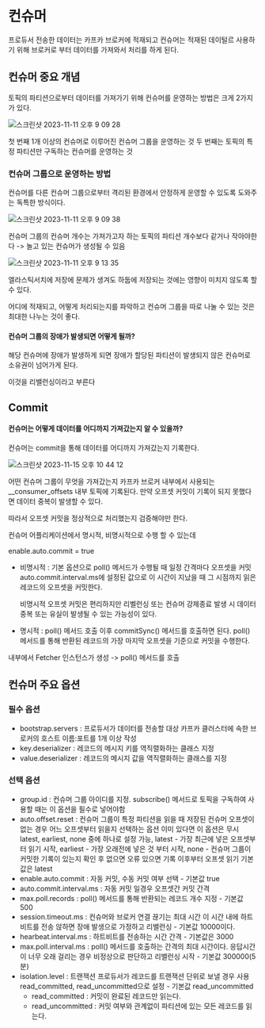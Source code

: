 # 컨슈머

프로듀서 전송한 데이터는 카프카 브로커에 적재되고 컨슈머는 적재된 데이털르 사용하기 위해 브로커로 부터 데이터를 가져와서 처리를 하게 된다.

## 컨슈머 중요 개념

토픽의 파티션으로부터 데이터를 가져가기 위해 컨슈머를 운영하는 방법은 크게 2가지가 있다.

![스크린샷 2023-11-11 오후 9 09 28](https://github.com/kibongcoders/Study/assets/54662349/d74dd8ff-0d5f-45b0-8d5f-8c57932a33ff)


첫 번째 1개 이상의 컨슈머로 이루어진 컨슈머 그룹을 운영하는 것
두 번째는 토픽의 특정 파티션만 구독하는 컨슈머를 운영하는 것

### 컨슈머 그룹으로 운영하는 방법

컨슈머를 다른 컨슈머 그룹으로부터 격리된 환경에서 안정하게 운영할 수 있도록 도와주는 독특한 방식이다.

![스크린샷 2023-11-11 오후 9 09 38](https://github.com/kibongcoders/Study/assets/54662349/c682907f-a17f-44bc-9252-7ff7b897fdf9)

컨슈머 그룹의 컨슈머 개수는 가져가고자 하는 토픽의 파티션 개수보다 같거나 작아야한다 -> 놀고 있는 컨슈머가 생성될 수 있음

![스크린샷 2023-11-11 오후 9 13 35](https://github.com/kibongcoders/Study/assets/54662349/fc7cf07e-8d38-4c3d-ae24-62d82a23ace5)

엘라스틱서치에 저장에 문제가 생겨도 하둡에 저장되는 것에는 영향이 미치지 않도록 할 수 있다.

어디에 적재되고, 어떻게 처리되는지를 파악하고 컨슈머 그룹을 따로 나눌 수 있는 것은 최대한 나누는 것이 좋다.

#### 컨슈머 그룹의 장애가 발생되면 어떻게 될까?

해당 컨슈머에 장애가 발생하게 되면 장애가 할당된 파티션이 발생되지 않은 컨슈머로 소유권이 넘어가게 된다.

이것을 리밸런싱이라고 부른다

## Commit

#### 컨슈머는 어떻게 데이터를 어디까지 가져갔는지 알 수 있을까?

컨슈머는 commit을 통해 데이터를 어디까지 가져갔는지 기록한다.

![스크린샷 2023-11-15 오후 10 44 12](https://github.com/kibongcoders/Study/assets/54662349/5ba9898f-4f8e-4e12-b6bb-647fd7553f63)

어떤 컨슈머 그룹이 무엇을 가져갔는지 카프카 브로커 내부에서 사용되는 \_\_consumer_offsets
내부 토픽에 기록된다. 
만약 오프셋 커밋이 기록이 되지 못했다면 데이터 중복이 발생할 수 있다.

따라서 오프셋 커밋을 정상적으로 처리했는지 검증해야만 한다.

컨슈머 어플리케이션에서 명시적, 비명시적으로 수행 할 수 있는데

enable.auto.commit = true

- 비명시적 : 기본 옵션으로 poll() 메서드가 수행될 때 일정 간격마다 오프셋을 커밋
  auto.commit.interval.ms에 설정된 값으로 이 시간이 지났을 때 그 시점까지 읽은 레코드의 오프셋을 커밋한다.
  
  비명시적 오프셋 커밋은 편리하지만 리벨런싱 또는 컨슈머 강제종료 발생 시 데이터 중복 또는 유실이 발생될 수 있는 가능성이 있다.
  
- 명시적 : poll() 메서드 호출 이후 commitSync() 메서드를 호출하면 된다.
  poll() 메서드를 통해 반환된 레코드의 가장 마지막 오프셋을 기준으로  커밋을 수행한다.

내부에서 Fetcher 인스턴스가 생성 -> poll() 메서드를 호출

## 컨슈머 주요 옵션

### 필수 옵션

- bootstrap.servers : 프로듀서가 데이터를 전송할 대상 카프카 클러스터에 속한 브로커의 호스트 이름:포트를 1개 이상 작성
- key.deserializer : 레코드의 메시지 키를 역직렬화하는 클래스 지정
- value.deserializer : 레코드의 메시지 값을 역직렬화하는 클래스를 지정

### 선택 옵션

- group.id : 컨슈머 그룹 아이디를 지정. subscribe() 메서드로 토픽을 구독하여 사용할 때는 이 옵션을 필수로 넣어야함
- auto.offset.reset : 컨슈머 그룹이 특정 파티션을 읽을 때 저장된 컨슈머 오프셋이 없는 경우 어느 오프셋부터 읽을지 선택하는 옵션
  이미 있다면 이 옵션은 무시
  latest, earliest, none 중에 하나로 설정 가능, latest - 가장 최근에 넣은 오프셋부터 읽기 시작, earliest - 가장 오래전에 넣은 것 부터 시작, none - 컨슈머 그룹이 커밋한 기록이 있는지 확인 후 없으면 오류 있으면 기록 이후부터 오프셋 읽기
  기본값은 latest
- enable.auto.commit : 자동 커밋, 수동 커밋 여부 선택 - 기본값 true
- auto.commit.interval.ms : 자동 커밋 일경우 오프셋간 커밋 간격
- max.poll.records : poll() 메서드를 통해 반환되는 레코드 개수 지정 - 기본값 500
- session.timeout.ms : 컨슈머와 브로커 연결 끊기는 최대 시간 이 시간 내에 하트비트를 전송 않하면 장애 발생으로 가정하고 리밸런싱 - 기본값 10000이다.
- hearbeat.interval.ms : 하트비트를 전송하는 시간 간격 - 기본값은 3000
- max.poll.interval.ms : poll() 메서드를 호출하는 간격의 최대 시간이다. 응답시간이 너무 오래 걸리는 경우 비정상으로 판단하고 리밸런싱 시작 - 기본값 300000(5분)
- isolation.level : 트랜잭션 프로듀서가 레코드를 트랜잭션 단위로 보낼 경우 사용
  read_committed, read_uncommitted으로 설정 - 기본값 read_uncommitted
  - read_committed : 커밋이 완료된 레코드만 읽는다.
  - read_uncommitted : 커밋 여부와 관계없이 파티션에 있는 모든 레코드를 읽는다.
